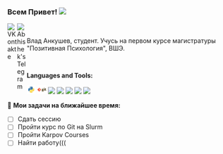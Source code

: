 ### Всем Привет! <img src="https://media.giphy.com/media/hvRJCLFzcasrR4ia7z/giphy.gif" width="25px">

<a href="https://vk.com/id370061250">
  <img align="left" alt="VKontakte" width="22px" src="https://cdn.jsdelivr.net/npm/simple-icons@v3/icons/vk.svg" />
</a>
<a href="https://t.me/tiredint">
  <img align="left" alt="Abhishek's Telegram" width="22px" src="https://cdn.jsdelivr.net/npm/simple-icons@v3/icons/telegram.svg" />
</a>

<br />

Влад Анкушев, студент. Учусь на первом курсе магистратуры "Позитивная Психология", ВШЭ. 

<br />

  
**Languages and Tools:**  

<code><img height="20" src="https://raw.githubusercontent.com/github/explore/80688e429a7d4ef2fca1e82350fe8e3517d3494d/topics/python/python.png"></code>
<code><img height="20" src="https://raw.githubusercontent.com/github/explore/80688e429a7d4ef2fca1e82350fe8e3517d3494d/topics/git/git.png"></code>
<code><img height="20" 
src="https://w7.pngwing.com/pngs/550/631/png-transparent-command-line-interface-hackathon-linux-macos-macbook-angle-electronics-rectangle.png"></code>
<code><img height="20" 
src="https://upload.wikimedia.org/wikipedia/commons/0/0e/Clickhouse.png"></code>
<code><img height="20" 
src="https://upload.wikimedia.org/wikipedia/commons/2/29/Postgresql_elephant.svg"></code>
<code><img height="20" 
src="https://336118.selcdn.ru/Gutsy-Culebra/products/Tableau-Desktop-Logo.svg"></code>
<code><img height="20" 
src="https://avatars.githubusercontent.com/u/10746780?s=280&v=4"></code>

🚧 **Мои задачи на ближайшее время:**
<!-- TODO-IST:START -->
* [ ] Сдать сессию
* [ ] Пройти курс по Git на Slurm
* [ ] Пройти Karpov Courses      
* [ ] Найти работу(((
<!-- TODO-IST:END -->
